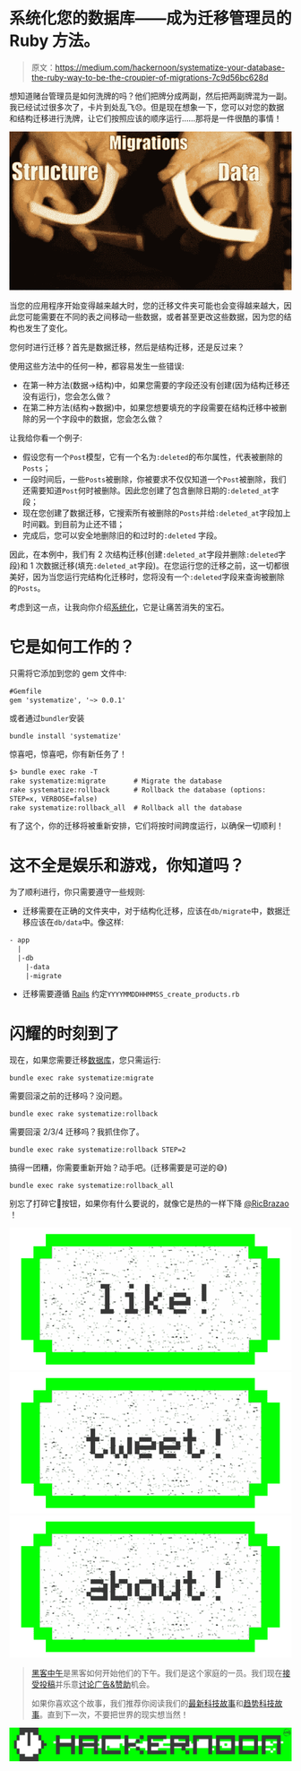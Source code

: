 # 系统化您的数据库——成为迁移管理员的 Ruby 方法。

> 原文：<https://medium.com/hackernoon/systematize-your-database-the-ruby-way-to-be-the-croupier-of-migrations-7c9d56bc628d>

想知道赌台管理员是如何洗牌的吗？他们把牌分成两副，然后把两副牌混为一副。我已经试过很多次了，卡片到处乱飞😞。但是现在想象一下，您可以对您的数据和结构迁移进行洗牌，让它们按照应该的顺序运行……那将是一件很酷的事情！

![](img/657dee528927bd053984161e4f9eb297.png)

当您的应用程序开始变得越来越大时，您的迁移文件夹可能也会变得越来越大，因此您可能需要在不同的表之间移动一些数据，或者甚至更改这些数据，因为您的结构也发生了变化。

您何时进行迁移？首先是数据迁移，然后是结构迁移，还是反过来？

使用这些方法中的任何一种，都容易发生一些错误:

*   在第一种方法(数据→结构)中，如果您需要的字段还没有创建(因为结构迁移还没有运行)，您会怎么做？
*   在第二种方法(结构→数据)中，如果您想要填充的字段需要在结构迁移中被删除的另一个字段中的数据，您会怎么做？

让我给你看一个例子:

*   假设您有一个`Post`模型，它有一个名为`:deleted`的布尔属性，代表被删除的`Posts`；
*   一段时间后，一些`Posts`被删除，你被要求不仅仅知道一个`Post`被删除，我们还需要知道`Post`何时被删除。因此您创建了包含删除日期的`:deleted_at`字段；
*   现在您创建了数据迁移，它搜索所有被删除的`Posts`并给`:deleted_at`字段加上时间戳。到目前为止还不错；
*   完成后，您可以安全地删除旧的和过时的`:deleted` 字段。

因此，在本例中，我们有 2 次结构迁移(创建`:deleted_at`字段并删除`:deleted`字段)和 1 次数据迁移(填充`:deleted_at`字段)。在您运行您的迁移之前，这一切都很美好，因为当您运行完结构化迁移时，您将没有一个`:deleted`字段来查询被删除的`Posts`。

考虑到这一点，让我向你介绍[系统化](https://github.com/RicardoBrazao/systematize)，它是让痛苦消失的宝石。

# 它是如何工作的？

只需将它添加到您的 gem 文件中:

```
#Gemfile
gem 'systematize', '~> 0.0.1'
```

或者通过`bundler`安装

```
bundle install 'systematize'
```

惊喜吧，惊喜吧，你有新任务了！

```
$> bundle exec rake -T
rake systematize:migrate       # Migrate the database
rake systematize:rollback      # Rollback the database (options: STEP=x, VERBOSE=false)
rake systematize:rollback_all  # Rollback all the database
```

有了这个，你的迁移将被重新安排，它们将按时间跨度运行，以确保一切顺利！

# 这不全是娱乐和游戏，你知道吗？

为了顺利进行，你只需要遵守一些规则:

*   迁移需要在正确的文件夹中，对于结构化迁移，应该在`db/migrate`中，数据迁移应该在`db/data`中。像这样:

```
- app
  |
  |-db
    |-data
    |-migrate
```

*   迁移需要遵循 [Rails](https://hackernoon.com/tagged/rails) 约定`YYYYMMDDHHMMSS_create_products.rb`

# 闪耀的时刻到了

现在，如果您需要迁移[数据库](https://hackernoon.com/tagged/database)，您只需运行:

```
bundle exec rake systematize:migrate
```

需要回滚之前的迁移吗？没问题。

```
bundle exec rake systematize:rollback
```

需要回滚 2/3/4 迁移吗？我抓住你了。

```
bundle exec rake systematize:rollback STEP=2
```

搞得一团糟，你需要重新开始？动手吧。(迁移需要是可逆的😅)

```
bundle exec rake systematize:rollback_all
```

别忘了打碎它💚按钮，如果你有什么要说的，就像它是热的一样下降 [@RicBrazao](https://twitter.com/RicBrazao) ！

[![](img/50ef4044ecd4e250b5d50f368b775d38.png)](http://bit.ly/HackernoonFB)[![](img/979d9a46439d5aebbdcdca574e21dc81.png)](https://goo.gl/k7XYbx)[![](img/2930ba6bd2c12218fdbbf7e02c8746ff.png)](https://goo.gl/4ofytp)

> [黑客中午](http://bit.ly/Hackernoon)是黑客如何开始他们的下午。我们是这个家庭的一员。我们现在[接受投稿](http://bit.ly/hackernoonsubmission)并乐意[讨论广告&赞助](mailto:partners@amipublications.com)机会。
> 
> 如果你喜欢这个故事，我们推荐你阅读我们的[最新科技故事](http://bit.ly/hackernoonlatestt)和[趋势科技故事](https://hackernoon.com/trending)。直到下一次，不要把世界的现实想当然！

![](img/be0ca55ba73a573dce11effb2ee80d56.png)